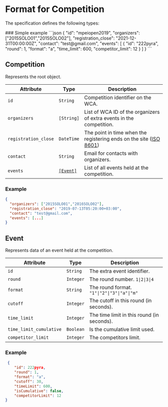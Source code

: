 # Format for Competition

The specification defines the following types:

<table-of-contents>
### Simple example 
```json
{ 
  "id": "mpeiopen2019",
  "organizers": ["2015SOLO01","2015SOLO02"],
  "registration_close": "2021-12-31T00:00:00Z",
  "contact": "test@gmail.com",
  "events": [
    {
      "id": "222pyra",
      "round": 1,
      "format": "a",
      "time_limit": 600,
      "competitor_limit": 12
    }
  ]
}
```

## Competition

Represents the root object.

| Attribute | Type | Description |
| --- | --- | --- |
| `id` | `String` | Competition identifier on the WCA. |
| `organizers` |  `[String]` | List of WCA ID of the organizers of extra events in the competition. |
| `registration_close` | `DateTime` | The point in time when the registering ends on the site ([ISO 8601](https://en.wikipedia.org/wiki/ISO_8601)) |
| `contact` | `String` | Email for contacts with organizers. |
| `events` | [`[Event]`](#event) | List of all events held at the competition. |

### Example

```json
{
  "organizers": ["2015SOLO01","2016SOLO02"],
  "registration_close": "2019-07-13T05:20:00+03:00",
  "contact": "test@gmail.com",
  "events": [...]
}
```

## Event

Represents data of an event held at the competition.

| Attribute | Type | Description |
| --- | --- | --- |
| `id` | `String` | The extra event identifier. |
| `round` | `Integer` | The round number. `1\|2\|3\|4` |
| `format` | `String` | The round format. `"1"\|"2"\|"3"\|"a"\|"m"` |
| `cutoff` | `Integer` | The cutoff in this round (in seconds). |
| `time_limit` | `Integer` | The time limit in this round (in seconds). |
| `time_limit_cumulative` | `Boolean` | Is the cumulative limit used. |
| `competitor_limit` | `Integer` | The competitors limit. |

### Example

```json
 {
    "id": 222pyra,
    "round": 1,
    "format": "a",
    "cutoff": 30,
    "timeLimit": 600,
    "isCumulative": false,
    "competitorLimit": 12
}
```